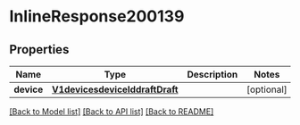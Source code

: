 # InlineResponse200139

## Properties
Name | Type | Description | Notes
------------ | ------------- | ------------- | -------------
**device** | [**V1devicesdeviceIddraftDraft**](V1devicesdeviceIddraftDraft.md) |  | [optional] 

[[Back to Model list]](../README.md#documentation-for-models) [[Back to API list]](../README.md#documentation-for-api-endpoints) [[Back to README]](../README.md)

